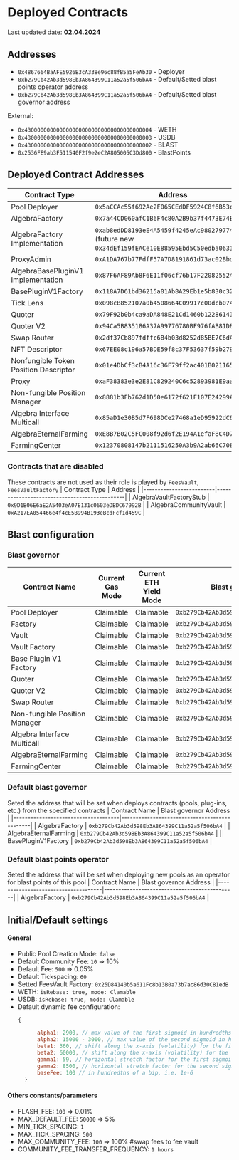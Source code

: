 # Deployed Contracts
Last updated date: **02.04.2024**

## Addresses
- `0x4867664BaAFE5926B3cA338e96c88fB5a5FeAb30` - Deployer
- `0xb279Cb42Ab3d598Eb3A864399C11a52a5f506bA4` - Default/Setted blast points operator address
- `0xb279Cb42Ab3d598Eb3A864399C11a52a5f506bA4` - Default/Setted blast governor address

External:
- `0x4300000000000000000000000000000000000004` - WETH
- `0x4300000000000000000000000000000000000003` - USDB
- `0x4300000000000000000000000000000000000002` - BLAST
- `0x2536FE9ab3F511540F2f9e2eC2A805005C3Dd800` - BlastPoints


## Deployed Contract Addresses
| Contract Type                         | Address                                      |
|---------------------------------------|----------------------------------------------|
| Pool Deployer                         | `0x5aCCAc55f692Ae2F065CEdDF5924C8f6B53cDaa8` |
| AlgebraFactory                        | `0x7a44CD060afC1B6F4c80A2B9b37f4473E74E25Df` |
| AlgebraFactory Implementation         | `0xab8edDD8193eE4A5459f4245eAc980279774a278`, (future new `0x34dEf159fEACe10E88595Ebd5C50edba0631b4B3`) |
| ProxyAdmin                            | `0xA1DA767b77FdfF57A7D8191861d73ac02Bbd5696` |
| AlgebraBasePluginV1 Implementation    | `0x87F6AF89Ab8F6E11f06cf76b17F2208255247013` |
| BasePluginV1Factory                   | `0x118A7D61bd36215a01Ab8A29Eb1e5b830c32FA23` |
| Tick Lens                             | `0x098cB852107a0b4508664C09917c00dcb0745aa9` |
| Quoter                                | `0x79F92b0b4ca9aDA848E21Cd1460b12286141cc25` |
| Quoter V2                             | `0x94Ca5B835186A37A99776780BF976fAB81D84ED8` |
| Swap Router                           | `0x2df37Cb897fdffc6B4b03d8252d85BE7C6dA9d00` |
| NFT Descriptor                        | `0x67EE08c196a57BDE59f8c37F53637f59b279E1fB` |
| Nonfungible Token Position Descriptor | `0x01e4DbCf3cB4A16c36F79ff2ac401B0211653395` |
| Proxy                                 | `0xaF38383e3e2E81C829240C6c52893981E9aa38b6` |
| Non-fungible Position Manager         | `0x8881b3Fb762d1D50e6172f621F107E24299AA1Cd` |
| Algebra Interface Multicall           | `0x85aD1e30B5d7F698DCe27468a1eD95922dC66f1f` |
| AlgebraEternalFarming                 | `0xE8B7B02C5FC008f92d6f2E194A1efaF8C4D726A8` |
| FarmingCenter                         | `0x12370808147b2111516250A3b9A2ab66C70845E1` |

### Contracts that are disabled
These contracts are not used as their role is played by `FeesVault`, `FeesVaultFactory`
| Contract Type           | Address                                      |
|-------------------------|----------------------------------------------|
| AlgebraVaultFactoryStub | `0x9D1B06E6aE2A5403eA07E131c0603eDBDC67992B` |
| AlgebraCommunityVault   | `0xA217EA054466e4f4cE5B994B193eBcdFcf1d459C` |


## Blast configuration
### Blast governor
| Contract Name                       | Current Gas Mode | Current ETH Yield Mode | Blast governor Address                 |
|-------------------------------------|------------------|------------------|----------------------------------------------|
| Pool Deployer                       | Claimable        | Claimable        | `0xb279Cb42Ab3d598Eb3A864399C11a52a5f506bA4` |
| Factory                             | Claimable        | Claimable        | `0xb279Cb42Ab3d598Eb3A864399C11a52a5f506bA4` |
| Vault                               | Claimable        | Claimable        | `0xb279Cb42Ab3d598Eb3A864399C11a52a5f506bA4` |
| Vault Factory                       | Claimable        | Claimable        | `0xb279Cb42Ab3d598Eb3A864399C11a52a5f506bA4` |
| Base Plugin V1 Factory              | Claimable        | Claimable        | `0xb279Cb42Ab3d598Eb3A864399C11a52a5f506bA4` |
| Quoter                              | Claimable        | Claimable        | `0xb279Cb42Ab3d598Eb3A864399C11a52a5f506bA4` |
| Quoter V2                           | Claimable        | Claimable        | `0xb279Cb42Ab3d598Eb3A864399C11a52a5f506bA4` |
| Swap Router                         | Claimable        | Claimable        | `0xb279Cb42Ab3d598Eb3A864399C11a52a5f506bA4` |
| Non-fungible Position Manager       | Claimable        | Claimable        | `0xb279Cb42Ab3d598Eb3A864399C11a52a5f506bA4` |
| Algebra Interface Multicall         | Claimable        | Claimable        | `0xb279Cb42Ab3d598Eb3A864399C11a52a5f506bA4` |
| AlgebraEternalFarming               | Claimable        | Claimable        | `0xb279Cb42Ab3d598Eb3A864399C11a52a5f506bA4` |
| FarmingCenter                       | Claimable        | Claimable        | `0xb279Cb42Ab3d598Eb3A864399C11a52a5f506bA4` |

### Default blast governor
Seted the address that will be set when deploys contracts (pools, plug-ins, etc.) from the specified contracts
| Contract Name                       | Blast governor Address              |
|-------------------------------------|----------------------------------------------|
| AlgebraFactory                      | `0xb279Cb42Ab3d598Eb3A864399C11a52a5f506bA4` |
| AlgebraEternalFarming               | `0xb279Cb42Ab3d598Eb3A864399C11a52a5f506bA4` |
| BasePluginV1Factory                 | `0xb279Cb42Ab3d598Eb3A864399C11a52a5f506bA4` |

### Default blast points operator
Seted the address that will be set when deploying new pools as an operator for blast points of this pool
| Contract Name                       | Blast governor Address              |
|-------------------------------------|----------------------------------------------|
| AlgebraFactory                      | `0xb279Cb42Ab3d598Eb3A864399C11a52a5f506bA4` |

## Initial/Default settings
#### General
- Public Pool Creation Mode: `false`
- Default Community Fee: `10` => 10%
- Default Fee: `500` => 0.05%
- Default Tickspacing: `60`
- Setted FeesVault Factory: `0x25D84140b5a611Fc8b13B0a73b7ac86d30C81edB`
- WETH: `isRebase: true, mode: Clamable`
- USDB: `isRebase: true, mode: Clamable`
- Default dynamic fee configuration:
  ```js
  {
    
        alpha1: 2900, // max value of the first sigmoid in hundredths of a bip, i.e. 1e-6
        alpha2: 15000 - 3000, // max value of the second sigmoid in hundredths of a bip, i.e. 1e-6
        beta1: 360, // shift along the x-axis (volatility) for the first sigmoid
        beta2: 60000, // shift along the x-axis (volatility) for the second sigmoid
        gamma1: 59, // horizontal stretch factor for the first sigmoid
        gamma2: 8500, // horizontal stretch factor for the second sigmoid
        baseFee: 100 // in hundredths of a bip, i.e. 1e-6
    }
    ```

#### Others constants/parameters
- FLASH_FEE: `100` => 0.01%
- MAX_DEFAULT_FEE: `50000` => 5%
- MIN_TICK_SPACING: `1`
- MAX_TICK_SPACING: `500`
- MAX_COMMUNITY_FEE: `100` => 100% #swap fees to fee vault
- COMMUNITY_FEE_TRANSFER_FREQUENCY: `1 hours`
  